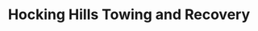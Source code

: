 ---
title: "Hocking Hills Towing and Recovery"
url: /logan/hocking-hills-towing-and-recovery/
shop: car repair
---